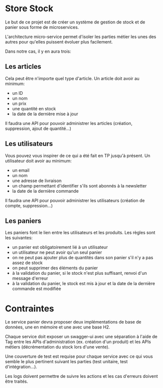 # Store Stock

Le but de ce projet est de créer un système de gestion de stock et de panier sous forme de microservices.

L'architecture micro-service permet d'isoler les parties métier les unes des autres pour qu'elles puissent évoluer plus facilement.

Dans notre cas, il y en aura trois:

## Les articles

Cela peut être n'importe quel type d'article. Un article doit avoir au minimum:

- un ID
- un nom
- un prix
- une quantité en stock
- la date de la dernière mise à jour

Il faudra une API pour pouvoir administrer les articles (création, suppression, ajout de quantité...)

## Les utilisateurs

Vous pouvez vous inspirer de ce qui a été fait en TP jusqu'à présent. Un utilisateur doit avoir au minimum:

- un email
- un nom
- une adresse de livraison
- un champ permettant d'identifier s'ils sont abonnés à la newsletter
- la date de la dernière commande

Il faudra une API pour pouvoir administrer les utilisateurs (création de compte, suppression...)

## Les paniers

Les paniers font le lien entre les utilisateurs et les produits. Les règles sont les suivantes:

- un panier est obligatoirement lié à un utilisateur
- un utilisateur ne peut avoir qu'un seul panier
- on ne peut pas ajouter plus de quantités dans son panier s'il n'y a pas assez de stock
- on peut supprimer des éléments du panier
- à la validation du panier, si le stock n'est plus suffisant, renvoi d'un message d'erreur
- à la validation du panier, le stock est mis à jour et la date de la dernière commande est modifiée

# Contraintes

Le service panier devra proposer deux implémentations de base de données, une en mémoire et une avec une base H2.

Chaque service doit exposer un swagger-ui avec une séparation à l'aide de Tag entre les APIs d'administration (ex. création d'un produit) et les APIs métiers (décrémentation du stock lors d'une vente).

Une couverture de test est requise pour chaque service avec ce qui vous semble le plus pertinent suivant les parties (test unitaire, test d'intégration...).

Les logs doivent permettre de suivre les actions et les cas d'erreurs doivent être traités.
